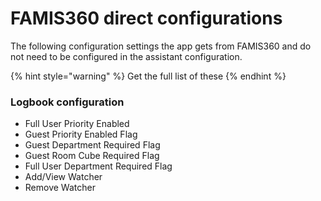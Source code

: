# FAMIS360 direct configurations

The following configuration settings the app gets from FAMIS360 and do not need to be configured in the assistant configuration.

{% hint style="warning" %}
Get the full list of these
{% endhint %}

### Logbook configuration

* Full User Priority Enabled
* Guest Priority Enabled Flag
* Guest Department Required Flag
* Guest Room Cube Required Flag
* Full User Department Required Flag
* Add/View Watcher
* Remove Watcher
